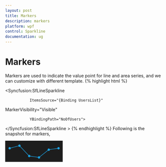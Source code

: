 ```yaml
---
layout: post
title: Markers
description: markers
platform: wpf
control: Sparkline
documentation: ug
---
```


# Markers

Markers are used to indicate the value point for line and area series, and we can customize with different template.
{% highlight html %}

  <Syncfusion:SfLineSparkline 

               ItemsSource="{Binding UsersList}" 

MarkerVisibility="Visible"

               YBindingPath="NoOfUsers">

  </Syncfusion:SfLineSparkline >
{% endhighlight  %}
Following is the snapshot for markers,

![C:/Users/ApoorvahR/Desktop/8.png](Markers_images/Markers_img1.png)



